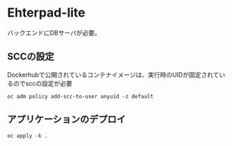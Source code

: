 # Ehterpad-lite

バックエンドにDBサーバが必要。

## SCCの設定

Dockerhubで公開されているコンテナイメージは、実行時のUIDが固定されているのでsccの設定が必要

```
oc adm policy add-scc-to-user anyuid -z default
```

## アプリケーションのデプロイ

```
oc apply -k .
```
